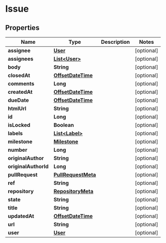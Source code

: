
# Issue

## Properties
Name | Type | Description | Notes
------------ | ------------- | ------------- | -------------
**assignee** | [**User**](User.md) |  |  [optional]
**assignees** | [**List&lt;User&gt;**](User.md) |  |  [optional]
**body** | **String** |  |  [optional]
**closedAt** | [**OffsetDateTime**](OffsetDateTime.md) |  |  [optional]
**comments** | **Long** |  |  [optional]
**createdAt** | [**OffsetDateTime**](OffsetDateTime.md) |  |  [optional]
**dueDate** | [**OffsetDateTime**](OffsetDateTime.md) |  |  [optional]
**htmlUrl** | **String** |  |  [optional]
**id** | **Long** |  |  [optional]
**isLocked** | **Boolean** |  |  [optional]
**labels** | [**List&lt;Label&gt;**](Label.md) |  |  [optional]
**milestone** | [**Milestone**](Milestone.md) |  |  [optional]
**number** | **Long** |  |  [optional]
**originalAuthor** | **String** |  |  [optional]
**originalAuthorId** | **Long** |  |  [optional]
**pullRequest** | [**PullRequestMeta**](PullRequestMeta.md) |  |  [optional]
**ref** | **String** |  |  [optional]
**repository** | [**RepositoryMeta**](RepositoryMeta.md) |  |  [optional]
**state** | **String** |  |  [optional]
**title** | **String** |  |  [optional]
**updatedAt** | [**OffsetDateTime**](OffsetDateTime.md) |  |  [optional]
**url** | **String** |  |  [optional]
**user** | [**User**](User.md) |  |  [optional]



